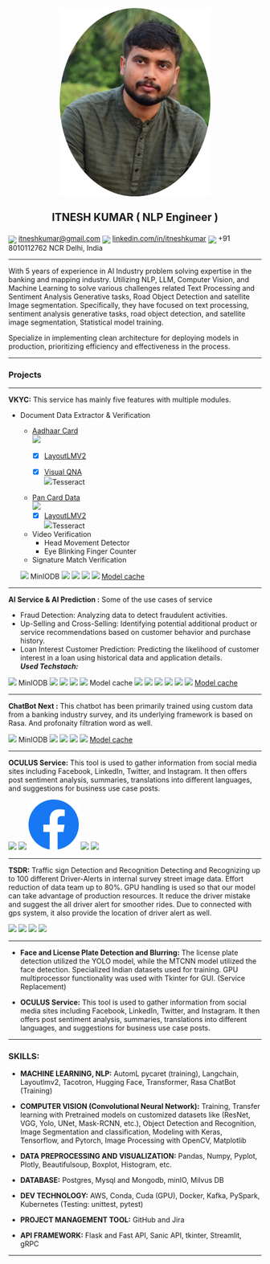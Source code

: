 <p align="center"> <img src="1688189747218-modified.png" width="300" align="center" /></p>

<h2><p align="center">ITNESH KUMAR ( NLP Engineer )</p></h2>

<img src="https://cdn4.iconfinder.com/data/icons/social-media-logos-6/512/112-gmail_email_mail-512.png" width="30" align="center" />  itneshkumar@gmail.com
<img src="https://static.vecteezy.com/system/resources/previews/018/930/587/original/linkedin-logo-linkedin-icon-transparent-free-png.png" width="40" align="center" /> [linkedin.com/in/itneshkumar](https://www.linkedin.com/in/itneshkumar)
<img src="https://static.vecteezy.com/system/resources/previews/009/344/680/non_2x/telephone-transparent-free-png.png" width="40" align="center" /> +91 8010112762      NCR Delhi, India

---
With 5 years of experience in AI Industry problem solving expertise in the banking and mapping industry. Utilizing NLP, LLM, Computer Vision, and Machine Learning to solve various challenges related Text Processing and Sentiment Analysis Generative tasks, Road Object Detection and satellite Image segmentation. Specifically, they have focused on text processing, sentiment analysis generative tasks, road object detection, and satellite image segmentation, Statistical model training.

Specialize in implementing clean architecture for deploying models in production, prioritizing efficiency and effectiveness in the process.

---

### Projects
---
  **VKYC:** This service has mainly five features with multiple modules.
   - Document Data Extractor & Verification  <br />
       - [Aadhaar Card](https://uidai.gov.in/)
         <br />
         [<img src="https://theaisummer.com/static/385447122c9c6ce73e449fe3a7ecf46a/ee604/hugging-face-vit.png" width="50" />](https://github.com/huggingface)
          - [x] [LayoutLMV2](https://huggingface.co/docs/transformers/model_doc/layoutlmv2)
          - [x] [Visual QNA](https://huggingface.co/tasks/visual-question-answering) <br />
            [<img src="https://cdn-images-1.medium.com/max/600/0*M9SOogdePzS6yuU4.png" width="30" />](https://github.com/tesseract-ocr/tesseract)Tesseract 
       
  
      - [Pan Card Data](https://www.onlineservices.nsdl.com/paam/endUserRegisterContact.html)
         <br />
        [<img src="https://theaisummer.com/static/385447122c9c6ce73e449fe3a7ecf46a/ee604/hugging-face-vit.png" width="50" />](https://github.com/huggingface)
         - [x] [LayoutLMV2](https://huggingface.co/docs/transformers/model_doc/layoutlmv2) <br />
           [<img src="https://cdn-images-1.medium.com/max/600/0*M9SOogdePzS6yuU4.png" width="30" />](https://github.com/tesseract-ocr/tesseract)Tesseract
 
     - Video Verification  <br />
        - Head Movement Detector
        - Eye Blinking Finger Counter
     - Signature Match Verification <br />
 
     [<img src="https://min.io/resources/img/logo/MINIO_Bird.png" width="50" />](https://min.io/) MinIODB [<img src="https://1000logos.net/wp-content/uploads/2021/11/Docker-Logo-2013.png" width="100" />](https://hub.docker.com/) [<img src="https://miro.medium.com/v2/resize:fit:600/1*Xyrmr3lIfdwwH638Iv0LzQ.png" width="100" />](https://kubernetes.io/) [<img src="https://cdn.iconscout.com/icon/free/png-256/free-mongodb-5-1175140.png" width="100" />](https://www.mongodb.com/) [<img src="https://streamlit.io/images/brand/streamlit-logo-primary-colormark-darktext.png" width="100" />](https://streamlit.io/) [Model cache](https://www.geeksforgeeks.org/lru-cache-implementation/)

 ---
  **AI Service & AI Prediction :** Some of the use cases of service
   - Fraud Detection: Analyzing data to detect fraudulent activities.
   - Up-Selling and Cross-Selling: Identifying potential additional product or service recommendations based on customer behavior and purchase history.
   - Loan Interest Customer Prediction: Predicting the likelihood of customer interest in a loan using historical data and application details.
    <br />
     **_Used Techstach:_**
   
 
   [<img src="https://min.io/resources/img/logo/MINIO_Bird.png" width="50" />](https://min.io/) MinIODB [<img src="https://1000logos.net/wp-content/uploads/2021/11/Docker-Logo-2013.png" width="100" />](https://hub.docker.com/) [<img src="https://miro.medium.com/v2/resize:fit:600/1*Xyrmr3lIfdwwH638Iv0LzQ.png" width="100" />](https://kubernetes.io/) [<img src="https://cdn.iconscout.com/icon/free/png-256/free-mongodb-5-1175140.png" width="100" />](https://www.mongodb.com/) [<img src="https://anderfernandez.com/wp-content/uploads/2022/08/PyCaret.jpg" width="100" />](https://pycaret.org/) Model cache [<img src="https://opentelemetry.io/img/social/logo-wordmark-001.png" width="100" />](https://opentelemetry.io/docs/collector/configuration/) [<img src="https://miro.medium.com/v2/resize:fit:840/1*bRunXpiVIa1-1W4dug60-g.png" width="100" />](https://onnxruntime.ai/docs/performance/model-optimizations/quantization.html) [<img src="https://grpc.io/img/logos/grpc-logo.png" width="100" />](https://grpc.io/) [<img src="https://miro.medium.com/v2/resize:fit:666/1*rn-sO9oWLn9lYO7jkVO6og.png" width="100" />](https://www.sonarsource.com/products/sonarqube/) [<img src="https://w7.pngwing.com/pngs/384/848/png-transparent-mysql-php-database-javascript-ajax-carnifex-blue-text-logo-thumbnail.png" width="100" />](https://www.mysql.com/) [<img src="https://e7.pngegg.com/pngimages/905/45/png-clipart-scikit-learn-python-scikit-logo-brand-learning-text-computer-thumbnail.png" width="100" />](https://scikit-learn.org/) [Model cache](https://www.geeksforgeeks.org/lru-cache-implementation/)

 ---
 **ChatBot Next :**
 This chatbot has been primarily trained using custom data from a banking industry survey, and its underlying framework is based on Rasa. And profonaity filtration word as well.

 [<img src="https://min.io/resources/img/logo/MINIO_Bird.png" width="50" />](https://min.io/) MinIODB [<img src="https://1000logos.net/wp-content/uploads/2021/11/Docker-Logo-2013.png" width="100" />](https://hub.docker.com/) [<img src="https://miro.medium.com/v2/resize:fit:600/1*Xyrmr3lIfdwwH638Iv0LzQ.png" width="100" />](https://kubernetes.io/) [<img src="https://cdn.iconscout.com/icon/free/png-256/free-mongodb-5-1175140.png" width="100" />](https://www.mongodb.com/) [<img src="https://upload.wikimedia.org/wikipedia/commons/thumb/e/e4/Rasa_nlu_horizontal_purple.svg/2560px-Rasa_nlu_horizontal_purple.svg.png" width="100" />](https://rasa.com/) [Model cache](https://www.geeksforgeeks.org/lru-cache-implementation/)

---
**OCULUS Service:** 
This tool is used to gather information from social media sites including Facebook, LinkedIn, Twitter, and Instagram. It then offers post sentiment analysis, summaries, translations into different languages, and suggestions for business use case posts.

[<img src="https://bddf794624247cea6a0b-b4761d2ba0154d0278c36dbf2b3c114d.ssl.cf1.rackcdn.com/twitter_logo_bird_transparent_png1464104142328.png" width="300" />](https://twitter.com/home?lang=en) [<img src="https://cdn.iconscout.com/icon/free/png-256/free-mongodb-5-1175140.png" width="100" />](https://www.mongodb.com/) [<img src="https://raw.githubusercontent.com/github/explore/9adcff6afda303fb7fcead92954bad819fa7a4bd/topics/facebook/facebook.png" width="100" />](https://www.facebook.com/) [<img src="https://static-00.iconduck.com/assets.00/linkedin-icon-2048x2048-ya5g47j2.png" width="100" />](https://www.linkedin.com/) [<img src="https://avatars.githubusercontent.com/u/25720743?s=200&v=4" width="100" />](https://huggingface.co/blog/sentiment-analysis-python)

---

**TSDR:** Traffic sign Detection and Recognition
Detecting and Recognizing up to 100 different Driver-Alerts in internal survey street image data. Effort reduction of data team up to 80%. GPU handling is used so that our model can take advantage of production resources. It reduce the driver mistake and suggest the all driver alert for smoother rides. Due to connected with gps system, it also provide the location of driver alert as well.

 [<img src="https://upload.wikimedia.org/wikipedia/commons/thumb/2/2d/Tensorflow_logo.svg/1200px-Tensorflow_logo.svg.png" width="100" />](https://www.tensorflow.org/) [<img src="https://e7.pngegg.com/pngimages/738/738/png-clipart-postgresql-database-logo-application-software-computer-software-mysql-logo-blue-text.png" width="100" />](https://www.postgresql.org/) [<img src="https://miro.medium.com/v2/resize:fit:1400/1*rPktw9-nz-dy9CFcddMBdQ.jpeg" width="100" />](https://www.mathworks.com/help/deeplearning/ref/resnet50.html) [<img src="https://cdn.icon-icons.com/icons2/2148/PNG/512/flask_icon_132389.png" width="100" />](https://flask.palletsprojects.com/en/2.3.x/)

---


- **Face and License Plate Detection and Blurring:** The license plate detection utilized the YOLO model, while the MTCNN model utilized the face detection. Specialized Indian datasets used for training. GPU multiprocessor functionality was used with Tkinter for GUI. (Service Replacement)

- **OCULUS Service:** This tool is used to gather information from social media sites including Facebook, LinkedIn, Twitter, and Instagram. It then offers post sentiment analysis, summaries, translations into different languages, and suggestions for business use case posts.

---

### SKILLS:

- **MACHINE LEARNING, NLP:** AutomL pycaret (training), Langchain, Layoutlmv2, Tacotron, Hugging Face, Transformer, Rasa ChatBot (Training)

- **COMPUTER VISION (Convolutional Neural Network):** Training, Transfer learning with Pretrained models on customized datasets like (ResNet, VGG, Yolo, UNet, Mask-RCNN, etc.), Object Detection and Recognition, Image Segmentation and classification, Modeling with Keras, Tensorflow, and Pytorch, Image Processing with OpenCV, Matplotlib

- **DATA PREPROCESSING AND VISUALIZATION:** Pandas, Numpy, Pyplot, Plotly, Beautifulsoup, Boxplot, Histogram, etc.

- **DATABASE:** Postgres, Mysql and Mongodb, minIO, Milvus DB

- **DEV TECHNOLOGY:** AWS, Conda, Cuda (GPU), Docker, Kafka, PySpark, Kubernetes (Testing: unittest, pytest)

- **PROJECT MANAGEMENT TOOL:** GitHub and Jira

- **API FRAMEWORK:** Flask and Fast API, Sanic API, tkinter, Streamlit, gRPC

---
